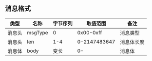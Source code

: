 ## 消息格式

类型		| 名称		 | 字节序列	| 取值范围	| 备注
--- 	| ----- 	 | ---------| --------- |----
消息头	| msgType	 | 0 		|0x00-0xff  |消息类型
消息头	| len		 |1-4		|0-2147483647 |消息体长度
消息体	| body		 |变长		|0-    |消息体



